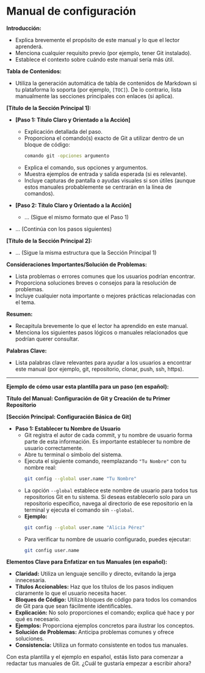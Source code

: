 # Manual de configuración

**Introducción:**

* Explica brevemente el propósito de este manual y lo que el lector aprenderá.
* Menciona cualquier requisito previo (por ejemplo, tener Git instalado).
* Establece el contexto sobre cuándo este manual sería más útil.

**Tabla de Contenidos:**

* Utiliza la generación automática de tabla de contenidos de Markdown si tu plataforma lo soporta (por ejemplo, `[TOC]`). De lo contrario, lista manualmente las secciones principales con enlaces (si aplica).

**[Título de la Sección Principal 1]:**

* **[Paso 1: Título Claro y Orientado a la Acción]**
    * Explicación detallada del paso.
    * Proporciona el comando(s) exacto de Git a utilizar dentro de un bloque de código:
        ```bash
        comando git -opciones argumento
        ```
    * Explica el comando, sus opciones y argumentos.
    * Muestra ejemplos de entrada y salida esperada (si es relevante).
    * Incluye capturas de pantalla o ayudas visuales si son útiles (aunque estos manuales probablemente se centrarán en la línea de comandos).

* **[Paso 2: Título Claro y Orientado a la Acción]**
    * ... (Sigue el mismo formato que el Paso 1)

* ... (Continúa con los pasos siguientes)

**[Título de la Sección Principal 2]:**

* ... (Sigue la misma estructura que la Sección Principal 1)

**Consideraciones Importantes/Solución de Problemas:**

* Lista problemas o errores comunes que los usuarios podrían encontrar.
* Proporciona soluciones breves o consejos para la resolución de problemas.
* Incluye cualquier nota importante o mejores prácticas relacionadas con el tema.

**Resumen:**

* Recapitula brevemente lo que el lector ha aprendido en este manual.
* Menciona los siguientes pasos lógicos o manuales relacionados que podrían querer consultar.

**Palabras Clave:**

* Lista palabras clave relevantes para ayudar a los usuarios a encontrar este manual (por ejemplo, git, repositorio, clonar, push, ssh, https).

---

**Ejemplo de cómo usar esta plantilla para un paso (en español):**

**Título del Manual: Configuración de Git y Creación de tu Primer Repositorio**

**[Sección Principal: Configuración Básica de Git]**

* **Paso 1: Establecer tu Nombre de Usuario**
    * Git registra el autor de cada commit, y tu nombre de usuario forma parte de esta información. Es importante establecer tu nombre de usuario correctamente.
    * Abre tu terminal o símbolo del sistema.
    * Ejecuta el siguiente comando, reemplazando `"Tu Nombre"` con tu nombre real:
        ```bash
        git config --global user.name "Tu Nombre"
        ```
    * La opción `--global` establece este nombre de usuario para todos tus repositorios Git en tu sistema. Si deseas establecerlo solo para un repositorio específico, navega al directorio de ese repositorio en la terminal y ejecuta el comando sin `--global`.
    * **Ejemplo:**
        ```bash
        git config --global user.name "Alicia Pérez"
        ```
    * Para verificar tu nombre de usuario configurado, puedes ejecutar:
        ```bash
        git config user.name
        ```

**Elementos Clave para Enfatizar en tus Manuales (en español):**

* **Claridad:** Utiliza un lenguaje sencillo y directo, evitando la jerga innecesaria.
* **Títulos Accionables:** Haz que los títulos de los pasos indiquen claramente lo que el usuario necesita hacer.
* **Bloques de Código:** Utiliza bloques de código para todos los comandos de Git para que sean fácilmente identificables.
* **Explicación:** No solo proporciones el comando; explica qué hace y por qué es necesario.
* **Ejemplos:** Proporciona ejemplos concretos para ilustrar los conceptos.
* **Solución de Problemas:** Anticipa problemas comunes y ofrece soluciones.
* **Consistencia:** Utiliza un formato consistente en todos tus manuales.

Con esta plantilla y el ejemplo en español, estás listo para comenzar a redactar tus manuales de Git. ¿Cuál te gustaría empezar a escribir ahora?
